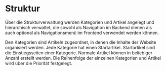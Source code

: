# Struktur

Über die Strukturverwaltung werden Kategorien und Artikel angelegt und hierarchisch verwaltet, die sowohl als Navigation im Backend dienen als auch optional als Navigationsmenü im Frontend verwendet werden können.

Den Kategorien sind Artikeln zugeordnet, in denen die Inhalte der Website organisiert werden. Jede Kategorie hat einen Startartikel. Startartikel sind die Einstiegsseiten einer Kategorie. Normale Artikel können in beliebiger Anzahl erstellt werden. Die Reihenfolge der einzelnen Kategorien und Artikel wird über die Priorität festgelegt.
